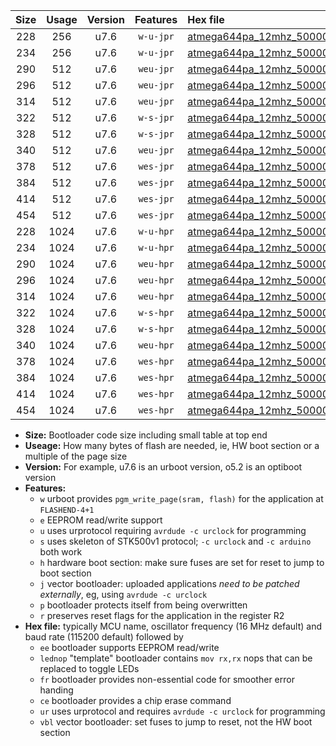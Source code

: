 |Size|Usage|Version|Features|Hex file|
|:-:|:-:|:-:|:-:|:--|
|228|256|u7.6|`w-u-jpr`|[atmega644pa_12mhz_500000bps_ur_vbl.hex](https://raw.githubusercontent.com/stefanrueger/urboot/main//atmega644pa_12mhz_500000bps_ur_vbl.hex)|
|234|256|u7.6|`w-u-jpr`|[atmega644pa_12mhz_500000bps_lednop_ur_vbl.hex](https://raw.githubusercontent.com/stefanrueger/urboot/main//atmega644pa_12mhz_500000bps_lednop_ur_vbl.hex)|
|290|512|u7.6|`weu-jpr`|[atmega644pa_12mhz_500000bps_ee_ur_vbl.hex](https://raw.githubusercontent.com/stefanrueger/urboot/main//atmega644pa_12mhz_500000bps_ee_ur_vbl.hex)|
|296|512|u7.6|`weu-jpr`|[atmega644pa_12mhz_500000bps_ee_lednop_ur_vbl.hex](https://raw.githubusercontent.com/stefanrueger/urboot/main//atmega644pa_12mhz_500000bps_ee_lednop_ur_vbl.hex)|
|314|512|u7.6|`weu-jpr`|[atmega644pa_12mhz_500000bps_ee_lednop_fr_ur_vbl.hex](https://raw.githubusercontent.com/stefanrueger/urboot/main//atmega644pa_12mhz_500000bps_ee_lednop_fr_ur_vbl.hex)|
|322|512|u7.6|`w-s-jpr`|[atmega644pa_12mhz_500000bps_vbl.hex](https://raw.githubusercontent.com/stefanrueger/urboot/main//atmega644pa_12mhz_500000bps_vbl.hex)|
|328|512|u7.6|`w-s-jpr`|[atmega644pa_12mhz_500000bps_lednop_vbl.hex](https://raw.githubusercontent.com/stefanrueger/urboot/main//atmega644pa_12mhz_500000bps_lednop_vbl.hex)|
|340|512|u7.6|`weu-jpr`|[atmega644pa_12mhz_500000bps_ee_lednop_fr_ce_ur_vbl.hex](https://raw.githubusercontent.com/stefanrueger/urboot/main//atmega644pa_12mhz_500000bps_ee_lednop_fr_ce_ur_vbl.hex)|
|378|512|u7.6|`wes-jpr`|[atmega644pa_12mhz_500000bps_ee_vbl.hex](https://raw.githubusercontent.com/stefanrueger/urboot/main//atmega644pa_12mhz_500000bps_ee_vbl.hex)|
|384|512|u7.6|`wes-jpr`|[atmega644pa_12mhz_500000bps_ee_lednop_vbl.hex](https://raw.githubusercontent.com/stefanrueger/urboot/main//atmega644pa_12mhz_500000bps_ee_lednop_vbl.hex)|
|414|512|u7.6|`wes-jpr`|[atmega644pa_12mhz_500000bps_ee_lednop_fr_vbl.hex](https://raw.githubusercontent.com/stefanrueger/urboot/main//atmega644pa_12mhz_500000bps_ee_lednop_fr_vbl.hex)|
|454|512|u7.6|`wes-jpr`|[atmega644pa_12mhz_500000bps_ee_lednop_fr_ce_vbl.hex](https://raw.githubusercontent.com/stefanrueger/urboot/main//atmega644pa_12mhz_500000bps_ee_lednop_fr_ce_vbl.hex)|
|228|1024|u7.6|`w-u-hpr`|[atmega644pa_12mhz_500000bps_ur.hex](https://raw.githubusercontent.com/stefanrueger/urboot/main//atmega644pa_12mhz_500000bps_ur.hex)|
|234|1024|u7.6|`w-u-hpr`|[atmega644pa_12mhz_500000bps_lednop_ur.hex](https://raw.githubusercontent.com/stefanrueger/urboot/main//atmega644pa_12mhz_500000bps_lednop_ur.hex)|
|290|1024|u7.6|`weu-hpr`|[atmega644pa_12mhz_500000bps_ee_ur.hex](https://raw.githubusercontent.com/stefanrueger/urboot/main//atmega644pa_12mhz_500000bps_ee_ur.hex)|
|296|1024|u7.6|`weu-hpr`|[atmega644pa_12mhz_500000bps_ee_lednop_ur.hex](https://raw.githubusercontent.com/stefanrueger/urboot/main//atmega644pa_12mhz_500000bps_ee_lednop_ur.hex)|
|314|1024|u7.6|`weu-hpr`|[atmega644pa_12mhz_500000bps_ee_lednop_fr_ur.hex](https://raw.githubusercontent.com/stefanrueger/urboot/main//atmega644pa_12mhz_500000bps_ee_lednop_fr_ur.hex)|
|322|1024|u7.6|`w-s-hpr`|[atmega644pa_12mhz_500000bps.hex](https://raw.githubusercontent.com/stefanrueger/urboot/main//atmega644pa_12mhz_500000bps.hex)|
|328|1024|u7.6|`w-s-hpr`|[atmega644pa_12mhz_500000bps_lednop.hex](https://raw.githubusercontent.com/stefanrueger/urboot/main//atmega644pa_12mhz_500000bps_lednop.hex)|
|340|1024|u7.6|`weu-hpr`|[atmega644pa_12mhz_500000bps_ee_lednop_fr_ce_ur.hex](https://raw.githubusercontent.com/stefanrueger/urboot/main//atmega644pa_12mhz_500000bps_ee_lednop_fr_ce_ur.hex)|
|378|1024|u7.6|`wes-hpr`|[atmega644pa_12mhz_500000bps_ee.hex](https://raw.githubusercontent.com/stefanrueger/urboot/main//atmega644pa_12mhz_500000bps_ee.hex)|
|384|1024|u7.6|`wes-hpr`|[atmega644pa_12mhz_500000bps_ee_lednop.hex](https://raw.githubusercontent.com/stefanrueger/urboot/main//atmega644pa_12mhz_500000bps_ee_lednop.hex)|
|414|1024|u7.6|`wes-hpr`|[atmega644pa_12mhz_500000bps_ee_lednop_fr.hex](https://raw.githubusercontent.com/stefanrueger/urboot/main//atmega644pa_12mhz_500000bps_ee_lednop_fr.hex)|
|454|1024|u7.6|`wes-hpr`|[atmega644pa_12mhz_500000bps_ee_lednop_fr_ce.hex](https://raw.githubusercontent.com/stefanrueger/urboot/main//atmega644pa_12mhz_500000bps_ee_lednop_fr_ce.hex)|

- **Size:** Bootloader code size including small table at top end
- **Useage:** How many bytes of flash are needed, ie, HW boot section or a multiple of the page size
- **Version:** For example, u7.6 is an urboot version, o5.2 is an optiboot version
- **Features:**
  + `w` urboot provides `pgm_write_page(sram, flash)` for the application at `FLASHEND-4+1`
  + `e` EEPROM read/write support
  + `u` uses urprotocol requiring `avrdude -c urclock` for programming
  + `s` uses skeleton of STK500v1 protocol; `-c urclock` and `-c arduino` both work
  + `h` hardware boot section: make sure fuses are set for reset to jump to boot section
  + `j` vector bootloader: uploaded applications *need to be patched externally*, eg, using `avrdude -c urclock`
  + `p` bootloader protects itself from being overwritten
  + `r` preserves reset flags for the application in the register R2
- **Hex file:** typically MCU name, oscillator frequency (16 MHz default) and baud rate (115200 default) followed by
  + `ee` bootloader supports EEPROM read/write
  + `lednop` "template" bootloader contains `mov rx,rx` nops that can be replaced to toggle LEDs
  + `fr` bootloader provides non-essential code for smoother error handing
  + `ce` bootloader provides a chip erase command
  + `ur` uses urprotocol and requires `avrdude -c urclock` for programming
  + `vbl` vector bootloader: set fuses to jump to reset, not the HW boot section
